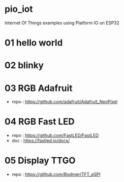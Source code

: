 # pio_iot
Internet Of Things examples using Platform IO on ESP32

# 01 hello world

# 02 blinky

# 03 RGB Adafruit
* repo : https://github.com/adafruit/Adafruit_NeoPixel


# 04 RGB Fast LED
* repo : https://github.com/FastLED/FastLED
* doc : https://fastled.io/docs/

# 05 Display TTGO
* repo : https://github.com/Bodmer/TFT_eSPI

